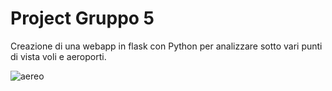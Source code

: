 # Project Gruppo 5

Creazione di una webapp in flask con Python per analizzare sotto vari punti di vista voli e aeroporti.

![aereo](https://github.com/fabiorosss/projectgroup/assets/167185948/61ef852f-c817-494d-a83b-23356aae1d00)
